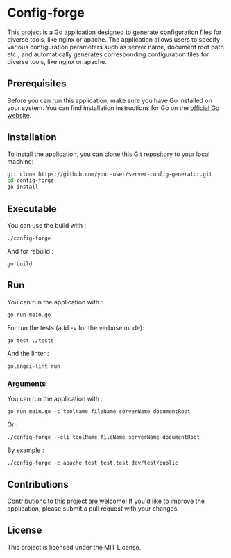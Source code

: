 # Config-forge

This project is a Go application designed to generate configuration files for diverse tools, like nginx or apache. The application allows users to specify various configuration parameters such as server name, document root path etc., and automatically generates corresponding configuration files for diverse tools, like nginx or apache.

## Prerequisites

Before you can run this application, make sure you have Go installed on your system. You can find installation instructions for Go on the [official Go website](https://golang.org/doc/install).

## Installation

To install the application, you can clone this Git repository to your local machine:

```bash
git clone https://github.com/your-user/server-config-generator.git
cd config-forge
go install
```

## Executable

You can use the build with :
```
./config-forge
```

And for rebuild :
```
go build
```

## Run

You can run the application with :
```
go run main.go
```

For run the tests  (add -v for the verbose mode):
```
go test ./tests
```

And the linter :
```
golangci-lint run
```

### Arguments

You can run the application with :
```
go run main.go -c toolName fileName serverName documentRoot
```
Or :
```
./config-forge --cli toolName fileName serverName documentRoot
```
By example :
```
./config-forge -c apache test test.test dev/test/public
```

## Contributions

Contributions to this project are welcome! If you'd like to improve the application, please submit a pull request with your changes.

## License

This project is licensed under the MIT License.
